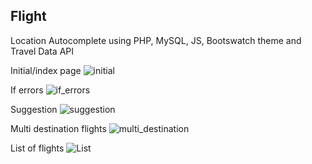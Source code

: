 ## Flight

Location Autocomplete using PHP, MySQL, JS, Bootswatch theme and Travel Data API

Initial/index page
![initial](https://user-images.githubusercontent.com/18505965/80086159-96fd7d00-8559-11ea-9c15-d926ba87d0b4.png)

If errors
![if_errors](https://user-images.githubusercontent.com/18505965/80090471-dc24ad80-855f-11ea-8aec-00116010cf55.png)

Suggestion
![suggestion](https://user-images.githubusercontent.com/18505965/80105820-5d3c6e80-8579-11ea-8057-1e87c30f66ea.png)

Multi destination flights
![multi_destination](https://user-images.githubusercontent.com/18505965/80090479-de870780-855f-11ea-879e-9f08d790108f.png)

List of flights
![List](https://user-images.githubusercontent.com/18505965/80090484-e050cb00-855f-11ea-9699-0cc54889d28c.png)
